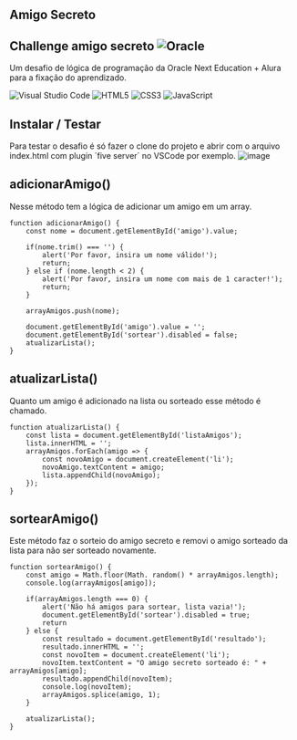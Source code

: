 ## Amigo Secreto
## Challenge amigo secreto ![Oracle](https://img.shields.io/badge/Oracle-F80000?style=for-the-badge&logo=oracle&logoColor=white)
Um desafio de lógica de programação da Oracle Next Education + Alura para a fixação do aprendizado.

![Visual Studio Code](https://img.shields.io/badge/Visual%20Studio%20Code-0078d7.svg?style=for-the-badge&logo=visual-studio-code&logoColor=white)
![HTML5](https://img.shields.io/badge/html5-%23E34F26.svg?style=for-the-badge&logo=html5&logoColor=white)
![CSS3](https://img.shields.io/badge/css3-%231572B6.svg?style=for-the-badge&logo=css3&logoColor=white)
![JavaScript](https://img.shields.io/badge/javascript-%23323330.svg?style=for-the-badge&logo=javascript&logoColor=%23F7DF1E)
## Instalar / Testar
Para testar o desafio é só fazer o clone do projeto e abrir com o arquivo index.html com plugin ´five server´ no VSCode por exemplo.
![image](https://github.com/user-attachments/assets/67f2f3cf-a7a0-4e9f-b11f-42ebbcebb09e)

## adicionarAmigo()
Nesse método tem a lógica de adicionar um amigo em um array.
```bach
function adicionarAmigo() {
    const nome = document.getElementById('amigo').value;
    
    if(nome.trim() === '') {
        alert('Por favor, insira um nome válido!');
        return;
    } else if (nome.length < 2) {
        alert('Por favor, insira um nome com mais de 1 caracter!');
        return;
    }

    arrayAmigos.push(nome);

    document.getElementById('amigo').value = '';
    document.getElementById('sortear').disabled = false;
    atualizarLista();
}
```
## atualizarLista()
Quanto um amigo é adicionado na lista ou sorteado esse método é chamado.
```bach
function atualizarLista() {
    const lista = document.getElementById('listaAmigos');
    lista.innerHTML = '';
    arrayAmigos.forEach(amigo => {
        const novoAmigo = document.createElement('li');
        novoAmigo.textContent = amigo;
        lista.appendChild(novoAmigo);
    });
}
```
## sortearAmigo()
Este método faz o sorteio do amigo secreto e removi o amigo sorteado da lista para não ser sorteado novamente.
```bach
function sortearAmigo() {
    const amigo = Math.floor(Math. random() * arrayAmigos.length);
    console.log(arrayAmigos[amigo]);
    
    if(arrayAmigos.length === 0) {
        alert('Não há amigos para sortear, lista vazia!');
        document.getElementById('sortear').disabled = true;
        return
    } else {
        const resultado = document.getElementById('resultado');
        resultado.innerHTML = '';
        const novoItem = document.createElement('li');
        novoItem.textContent = "O amigo secreto sorteado é: " + arrayAmigos[amigo];
        resultado.appendChild(novoItem);
        console.log(novoItem);
        arrayAmigos.splice(amigo, 1);
    }

    atualizarLista();
}
```
